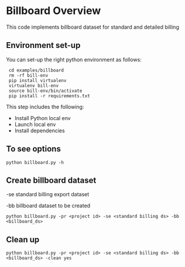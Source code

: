# Billboard Overview
This code implements billboard dataset for standard and detailed billing



## Environment set-up

You can set-up the right python environment as follows:
```
 cd examples/billboard
 rm -rf bill-env
 pip install virtualenv
 virtualenv bill-env
 source bill-env/bin/activate
 pip install -r requirements.txt
```
This step includes the following:
- Install Python local env
- Launch local env
- Install dependencies

## To see options
```
python billboard.py -h
```
## Create billboard dataset
 -se  standard billing export dataset
 
 -bb billboard dataset to be created
```
python billboard.py -pr <project id> -se <standard billing ds> -bb <billboard_ds>
```
## Clean up
```
python billboard.py -pr <project id> -se <standard billing ds> -bb <billboard_ds> -clean yes

```

